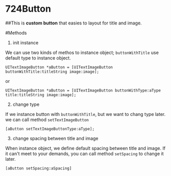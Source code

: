 # 724Button


##This is **custom button** that easies to layout for title and image.


#Methods
1. init instance

We can use two kinds of methos to instance object; `buttonWithTitle` use default type to instance object.

    UITextImageButton *aButton = [UITextImageButton buttonWithTitle:titleString image:image];
  
or

    UITextImageButton *aButton = [UITextImageButton buttonWithType:aType title:titleString image:image];

2. change type

If we instance button with `buttonWithTitle`, but we want to chang type later. we can call method `setTextImageButton`

    [aButton setTextImageButtonType:aType];

3. change spacing between title and image

When instance object, we define default spacing between title and image. If it can't meet to your demands, you can call method `setSpacing` to change it later.

    [aButton setSpacing:aSpacing]
    
